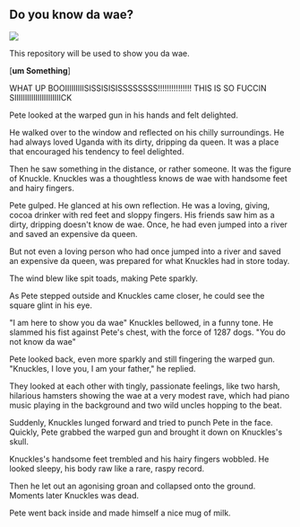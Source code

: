 ## Do you know da wae?

![](http://jagatplay.com/wp-content/uploads/2018/01/uganda-knuckles-600x337.jpg)

This repository will be used to show you da wae.


[**um Something**]

WHAT UP BOOIIIIIIIIISISSISISISSSSSSSS!!!!!!!!!!!!!!!
THIS IS SO FUCCIN SIIIIIIIIIIIIIIIIIIIIIICK

Pete looked at the warped gun in his hands and felt delighted.

He walked over to the window and reflected on his chilly surroundings. He had always loved Uganda with its dirty, dripping da queen. It was a place that encouraged his tendency to feel delighted.

Then he saw something in the distance, or rather someone. It was the figure of Knuckle. Knuckles was a thoughtless knows de wae with handsome feet and hairy fingers.

Pete gulped. He glanced at his own reflection. He was a loving, giving, cocoa drinker with red feet and sloppy fingers. His friends saw him as a dirty, dripping doesn't know de wae. Once, he had even jumped into a river and saved an expensive da queen.

But not even a loving person who had once jumped into a river and saved an expensive da queen, was prepared for what Knuckles had in store today.

The wind blew like spit toads, making Pete sparkly.

As Pete stepped outside and Knuckles came closer, he could see the square glint in his eye.

"I am here to show you da wae" Knuckles bellowed, in a funny tone. He slammed his fist against Pete's chest, with the force of 1287 dogs. "You do not know da wae"

Pete looked back, even more sparkly and still fingering the warped gun. "Knuckles, I love you, I am your father," he replied.

They looked at each other with tingly, passionate feelings, like two 
harsh, hilarious 
hamsters showing the wae at a very modest rave, which had piano music playing in the background and two wild uncles hopping to the beat.

Suddenly, Knuckles lunged forward and tried to punch Pete in the face. Quickly, Pete grabbed the warped gun and brought it down on Knuckles's skull.

Knuckles's handsome feet trembled and his hairy fingers wobbled. He looked sleepy, his body raw like a rare, raspy record.

Then he let out an agonising groan and collapsed onto the ground. Moments later Knuckles was dead.

Pete went back inside and made himself a nice mug of milk.

